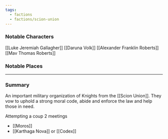 ```yaml
---
tags:
  - factions
  - factions/scion-union
---
```

### Notable Characters
[[Luke Jeremiah Gallagher]]
[[Daruna Volk]]
[[Alexander Franklin Roberts]]
[[Mav Thomas Roberts]]

### Notable Places


___
### Summary
An important military organization of Knights from the [[Scion Union]]. They vow to uphold a strong moral code, abide and enforce the law and help those in need.

Attempting a coup 
2 meetings 
- [[Moros]] 
- [[Karthaga Nova]] or [[Codex]]
